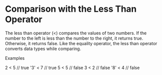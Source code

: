 # Comparison with the Less Than Operator

The less than operator (<) compares the values of two numbers. If the number to the left is less than the number to the right, it returns true. Otherwise, it returns false. Like the equality operator, the less than operator converts data types while comparing.

Examples

2   < 5 // true
'3' < 7 // true
5   < 5 // false
3   < 2 // false
'8' < 4 // false